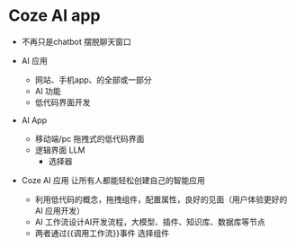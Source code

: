 # Coze AI app

- 不再只是chatbot 
  摆脱聊天窗口
- AI 应用
  - 网站、手机app、的全部或一部分
  - AI 功能
  - 低代码界面开发


- AI App
  - 移动端/pc 拖拽式的低代码界面
  - 逻辑界面 LLM  
    - 选择器
 - Coze AI 应用 让所有人都能轻松创建自己的智能应用
   - 利用低代码的概念，拖拽组件，配置属性，良好的见面（用户体验更好的AI 应用开发）
   - AI 工作流设计AI开发流程，大模型、插件、知识库、数据库等节点
   - 两者通过{{调用工作流}}事件 选择组件
  